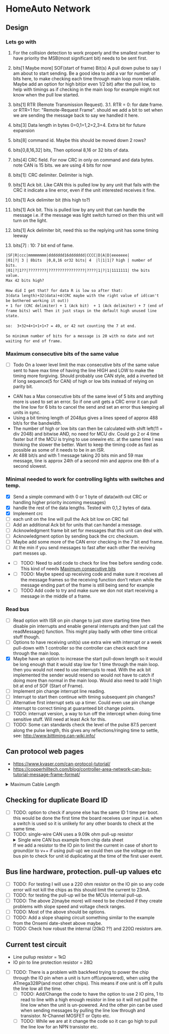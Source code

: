 # HomeAuto Network

## Design

### Lets go with

1. For the collision detection to work properly and the smallest number to have priority the MSB(most significant bit) needs to be sent first.

2. bits[1 Maybe more] SOF(start of frame) Bit(s) A pull down pulse to say I am about to start sending. Be a good idea to add a var for number of bits here, to make checking each time through main loop more reliable. Maybe add an option for high bit(or even 1/2 bit) after the pull low, to help with timings as if checking in the main loop for example might not know when the pull low started.
3. bits[1] RTR (Remote Transmission Request).
3.1. RTR = 0: for date frame. or RTR=1 for: "Remote-Request Frame".
should we add a bit to set when we are sending the message back to say we handled it here.
4. bits[3] Data length in bytes 0=0,1=1,2=2,3=4. Extra bit for future expansion
5. bits[8] command id. Maybe this should be moved down 2 rows?
6. bits[0,8,16,32] bits, Then optional 8,16 or 32 bits of data.
7. bits[4] CRC field. For now CRC in only on command and data bytes. note CAN is 15 bits. we are using 4 bits for now
8. bits[1]: CRC delimiter. Delimiter is high.
9. bits[1] Ack bit. Like CAN this is pulled low by any unit that fails with the CRC it indicate a line error, even if the unit interested receives it fine.
10. bits[1] Ack delimiter bit (this high to?)
11. bits[1] Ack bit. This is pulled low by any unit that can handle the message i.e. if the message was light switch turned on then this unit will turn on the light.
12. bits[1] Ack delimiter bit, need this so the replying unit has some timing leeway
13. bits[7] : 10: 7 bit end of fame.

```fixed width text
|SF|R|ccc|mmmmmmmm|ddddddd16ddddddd|CCCC|D|A|D|eeeeeee|
|01|?| 3 | 8bits  |0,8,16 or32 bits| 4  |l|1|1|7 high | number of bits.
|01|?|1??|????????|????????????????|????|1|?|1|1111111| the bits value.
Max 42 bits high? 

How did I get that? for data R is low so after that:
3(data length)+32(data)+4(CRC maybe with the right value of id(can't be bothered working it out))
+ 1 for (CRC delimiter) + 1 (Ack bit)  + 1 (Ack delimiter) + 7 (end of frame bits) well Then it just stays in the default high unused line state.

so:  3+32+4+1+1+1+7 = 49, or 42 not counting the 7 at end.

So minimum number of bits for a message is 20 with no date and not waiting for end of frame.
```

### Maximum consecutive bits of the same value

* [ ] Todo On a lower level limit the max consecutive bits of the same value sent to have max time of having the line HIGH and LOW to make the timing more forgiving. Should probably use CAN style, add a inverted bit if long sequence(5 for CAN) of high or low bits instead of relying on parity bit.

* CAN has a Max consecutive bits of the same level of 5 bits and anything more is used to set an error. So if one unit gets a CRC error it can pull the line low for 6 bits to cancel the send and set an error thus keeping all units in sync.
* Using a bit timing length of 2048µs gives a lines speed of approx 488 bit/s for the bandwidth.
* The number of high or low bits can then be calculated with shift left(11 = div 2048) and bitwise AND, no need for MCU div. Could go 2 or 4 time faster but if the MCU is trying to use onewire etc. at the same time I was thinking the slower the better. Want to keep the timing code as fast as possible as some of it needs to be in an ISR.
* At 488 bit/s and with 1 message taking 20 bits min and 59 max message, tine is approx 24th of a second min and approx one 8th of a second slowest.

### Minimal needed to work for controlling lights with switches and temp.

* [x] Send a simple command with 0 or 1 byte of data(with out CRC or handling higher priority incoming messages)
* [x] handle the rest of the data lengths. Tested with 0,1,2 bytes of data.
* [x] Implement crc
* [ ]   each unit on the line will pull the Ack bit low on CRC fail
* [ ] Add an additional Ack bit for units that can handel a message.
* [ ]   Acknowledgment frame bit set for messages that this unit can deal with.
* [ ] Acknowledgment option by sending back the crc checksum.
* [ ] Maybe add some more of the CAN error checking in the 7 bit end frame.
* [ ] At the min if you send messages to fast after each other the reviving part messes up.
* * [ ] TODO: Need to add code to check for line free before sending code. This kind of needs [Maximum consecutive bits](#maximum-consecutive-bits-of-the-same-value)
* * [ ] TODO: Maybe speed up receiving code and make sure it receives all the message frames so the receiving function don't return while the message ending part of the frame is still being send for example
* * [ ] TODO Add code to try and make sure we don not start receiving a message in the middle of a frame.

### Read bus

* [ ] Read option with ISR on pin change to just store starting time then disable pin interrupts and enable general interrupts and then just call the readMessage() function. This might play badly with other time critical stuff though.
* [ ] Options to have receiving unit(s) use extra wire with interrupt or a week pull-down with 1 controller so the controller can check each time through the main loop.
* [x] Maybe have an option to increase the start pull-down length so it would be long enough that it would stay low for 1 time through the main loop. then you would not need to use interrupts to read. With the ack bit implemented the sender would resend so would not have to catch if doing more than normal in the main loop. Would also need to add 1 high bit at end of SOF (Start of Frame).
* [ ] Implement pin change interrupt line reading.
* [ ] Interrupt to start then continue with timing subsequent pin changes?
* [ ] Alternative first interrupt sets up a timer. Could even use pin change interrupt to correct timing at guaranteed bit change points.
* [ ] TODO: interrupt version, a way to tun off the intercept when doing time sensitive stuff. Will need at least Ack for this.
* [ ] TODO: Some can standards check the level of the pulse 87.5 percent along the pulse length, this gives any reflections/ringing time to settle, see: <http://www.bittiming.can-wiki.info/>

## Can protocol web pages

* <https://www.kvaser.com/can-protocol-tutorial/>
* <https://copperhilltech.com/blog/controller-area-network-can-bus-tutorial-message-frame-format/>

<details>
  <summary>Maximum Cable Length</summary>

At a speed of 1 MBit/s, a maximum cable length of about 40 meters (130 ft.) can be used. This is because the arbitration scheme requires that the wave front of the signal be able to propagate to the most remote node and back again before the bit is sampled. In other words, the cable length is restricted by the speed of light. A proposal to increase the speed of light has been considered but was turned down because of its inter-galactic consequences.

### Other maximum cable lengths are (these values are approximate)

* 100 meters (330 ft) at 500 kBit/s
* 200 meters (650 ft) at 250 kBit/s
* 500 meters (1600 ft) at 125 kBit/s
* 6 kilometers (20000 ft) at 10 kBit/s

If opto-couplers are used to provide galvanic isolation, the maximum bus length is decreased accordingly. Hint: use fast opto-couplers, and look at the delay through the device, not at the specified maximum bit rate.
</details>

## Checking for duplicate Board ID

* [ ] TODO: option to check if anyone else has the same ID 1 time per boot. this would be done the first time the board receives user input i.e. when a switch is used so it is unlikely for any other boards to check at the same time.
* [ ] TODO: single-wire CAN uses a 9.09k ohm pull-up resistor <details>  <summary>Single wire CAN bus example from chip data sheet</summary>
![image](docs/images/can_network_single_wire_example.jpg)
see https://www.onsemi.com/pdf/datasheet/ncv7356-d.pdf for data sheet.</details>
If we add a resistor to the IO pin to limit the current in case of short to ground(or to v++ if using pull-up) we could then use the voltage on the bus pin to check for unit id duplicating at the time of the first user event.

## Bus line hardware, protection. pull-up values etc

* [ ] TODO: For testing I will use a 220 ohm resistor on the IO pin so any code error will not kill the chips as this should limit the current to 23mA.
* [ ] TODO: for testing the pull-up wil be the MCUs internal pull-up.
* [ ] TODO: The above 2(maybe more) will need to be checked if they create problems with slope speed and voltage check ranges.
* [ ] TODO: Most of the above should be options.
* [ ] TODO: Add a slope shaping circuit something similar to the example from the Onsemi date-sheet above maybe.
* [ ] TODO: Check how robust the internal (20kΩ ??) and 220Ω resistors are.

## Current test circuit

* Line pullup resistor = 1kΩ
* IO pin to line protection resistor = 28Ω
* [ ] TODO: There is a problem with backfeed trying to power the chip through the IO pin when a unit is turn off(unpowered), when using the ATmega328P(and most other chips). This means if one unit is off it pulls the line low all the time.
  * [ ] TODO: Add/Change the code to have the option to use 2 IO pins, 1 to read to line with a high enough resistor in line so it will not pull the line low when the unit is un-powered. And the other pin can be used when sending messages by pulling the line low through and transistor. N-Channel MOSFET or Opto etc.
  * [ ] TODO: While we are at it change the code so it can go high to pull the line low for an NPN transistor etc.
